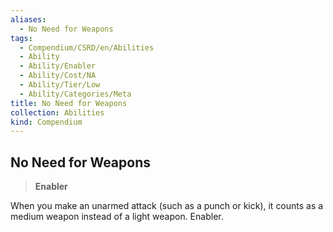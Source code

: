 ```yaml
---
aliases:
  - No Need for Weapons
tags:
  - Compendium/CSRD/en/Abilities
  - Ability
  - Ability/Enabler
  - Ability/Cost/NA
  - Ability/Tier/Low
  - Ability/Categories/Meta
title: No Need for Weapons
collection: Abilities
kind: Compendium
---
```

## No Need for Weapons  
>**Enabler**
  
When you make an unarmed attack (such as a punch or kick), it counts as a medium weapon instead of a light weapon. Enabler.